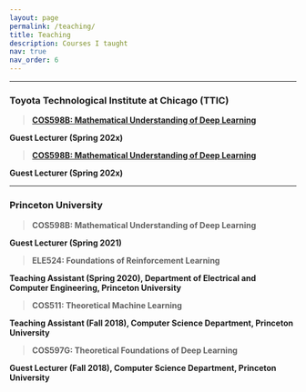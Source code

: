 ```yaml
---
layout: page
permalink: /teaching/
title: Teaching
description: Courses I taught
nav: true
nav_order: 6
---
```



---

### Toyota Technological Institute at Chicago (TTIC)

> <strong>[COS598B: Mathematical Understanding of Deep Learning]()<strong>

Guest Lecturer (Spring 202x)

> <strong>[COS598B: Mathematical Understanding of Deep Learning]()<strong>

Guest Lecturer (Spring 202x)

---
### Princeton University



> <strong>COS598B: Mathematical Understanding of Deep Learning<strong>

Guest Lecturer (Spring 2021)

>  <strong>ELE524: Foundations of Reinforcement Learning</strong>

Teaching Assistant (Spring 2020), Department of Electrical and Computer Engineering, Princeton University

>  <strong>COS511: Theoretical Machine Learning</strong>

Teaching Assistant (Fall 2018), Computer Science Department, Princeton University


>  <strong>COS597G: Theoretical Foundations of Deep Learning</strong>

Guest Lecturer (Fall 2018), Computer Science Department, Princeton University